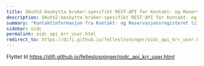 ```yaml
---
title: OAuth2-beskytta bruker-spesifikt REST-API for Kontakt- og Reservasjonsregisteret
description: OAuth2-beskytta bruker-spesifikt REST-API for Kontakt- og Reservasjonsregisteret
summary: "Kontaktinformasjon fra Kontakt- og Reservasjonsregisteret tilhørende  innlogget bruker er tilgjengelig på et eget Oauth2-beskyttet REST-API."
sidebar: oidc
permalink: oidc_api_krr_user.html 
redirect_to: https://difi.github.io/felleslosninger/oidc_api_krr_user.html
---
```

Flyttet til https://difi.github.io/felleslosninger/oidc_api_krr_user.html